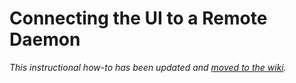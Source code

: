 # Connecting the UI to a Remote Daemon

_This instructional how-to has been updated and [moved to the wiki](https://github.com/pinksheetscrypto/olive-blockchain/wiki/Connecting-the-UI-to-a-remote-daemon)._
